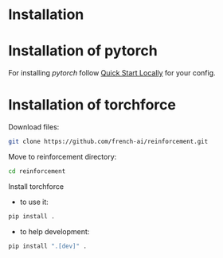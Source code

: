 Installation
============

# Installation of pytorch

For installing *pytorch* follow [Quick Start Locally](https://pytorch.org/) for your config.

# Installation of torchforce
Download files:

```bash
git clone https://github.com/french-ai/reinforcement.git
```

Move to reinforcement directory:

```bash
cd reinforcement
```
Install torchforce

- to use it:
```bash
pip install .
```

- to help development:
```bash
pip install ".[dev]" .
```